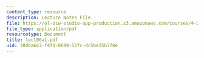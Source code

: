 ```yaml
---
content_type: resource
description: Lecture Notes File.
file: https://ol-ocw-studio-app-production.s3.amazonaws.com/courses/4-273-introduction-to-design-inquiry-fall-2004/30dba647f4fd868952fcdc5be35b778e_lect06a1.pdf
file_type: application/pdf
resourcetype: Document
title: lect06a1.pdf
uid: 30dba647-f4fd-8689-52fc-dc5be35b778e
---
```

